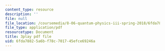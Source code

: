 ```yaml
---
content_type: resource
description: ''
file: null
file_location: /coursemedia/8-06-quantum-physics-iii-spring-2018/6fda78825a6bf78c701745efce69246a_o10QADeeK04.pdf
file_type: application/pdf
resourcetype: Document
title: 3play pdf file
uid: 6fda7882-5a6b-f78c-7017-45efce69246a
---
```

